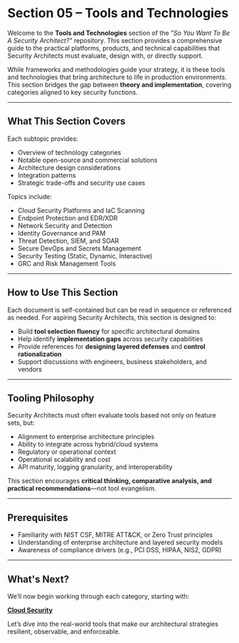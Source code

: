# Section 05 – Tools and Technologies

Welcome to the **Tools and Technologies** section of the _"So You Want To Be A Security Architect?"_ repository. This section provides a comprehensive guide to the practical platforms, products, and technical capabilities that Security Architects must evaluate, design with, or directly support.

While frameworks and methodologies guide your strategy, it is these tools and technologies that bring architecture to life in production environments. This section bridges the gap between **theory and implementation**, covering categories aligned to key security functions.

---

## What This Section Covers
Each subtopic provides:
- Overview of technology categories
- Notable open-source and commercial solutions
- Architecture design considerations
- Integration patterns
- Strategic trade-offs and security use cases

Topics include:
- Cloud Security Platforms and IaC Scanning
- Endpoint Protection and EDR/XDR
- Network Security and Detection
- Identity Governance and PAM
- Threat Detection, SIEM, and SOAR
- Secure DevOps and Secrets Management
- Security Testing (Static, Dynamic, Interactive)
- GRC and Risk Management Tools

---

## How to Use This Section
Each document is self-contained but can be read in sequence or referenced as needed. For aspiring Security Architects, this section is designed to:

- Build **tool selection fluency** for specific architectural domains
- Help identify **implementation gaps** across security capabilities
- Provide references for **designing layered defenses** and **control rationalization**
- Support discussions with engineers, business stakeholders, and vendors

---

## Tooling Philosophy
Security Architects must often evaluate tools based not only on feature sets, but:
- Alignment to enterprise architecture principles
- Ability to integrate across hybrid/cloud systems
- Regulatory or operational context
- Operational scalability and cost
- API maturity, logging granularity, and interoperability

This section encourages **critical thinking, comparative analysis, and practical recommendations**—not tool evangelism.

---

## Prerequisites
- Familiarity with NIST CSF, MITRE ATT&CK, or Zero Trust principles
- Understanding of enterprise architecture and layered security models
- Awareness of compliance drivers (e.g., PCI DSS, HIPAA, NIS2, GDPR)

---

## What's Next?
We’ll now begin working through each category, starting with:

**[Cloud Security](/05-Tools-and-Technologies/cloud_security.md)**

Let’s dive into the real-world tools that make our architectural strategies resilient, observable, and enforceable.